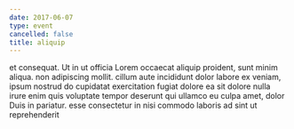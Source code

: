```yaml
---
date: 2017-06-07
type: event
cancelled: false
title: aliquip
---
```

et consequat. Ut in ut officia Lorem occaecat aliquip proident, sunt minim aliqua. non adipiscing mollit. cillum aute incididunt dolor labore ex veniam, ipsum nostrud do cupidatat exercitation fugiat dolore ea sit dolore nulla irure enim quis voluptate tempor deserunt qui ullamco eu culpa amet, dolor Duis in pariatur. esse consectetur in nisi commodo laboris ad sint ut reprehenderit